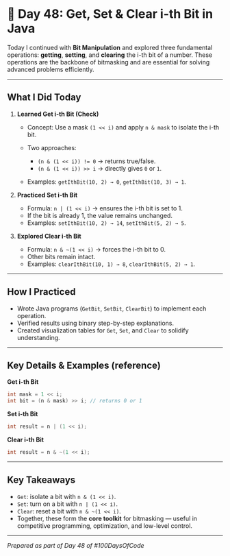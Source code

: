 # 📘 Day 48: Get, Set & Clear i-th Bit in Java

Today I continued with **Bit Manipulation** and explored three fundamental operations: **getting**, **setting**, and **clearing** the i-th bit of a number. These operations are the backbone of bitmasking and are essential for solving advanced problems efficiently.

---

## What I Did Today

1. **Learned Get i-th Bit (Check)**

   * Concept: Use a mask `(1 << i)` and apply `n & mask` to isolate the i-th bit.
   * Two approaches:

     * `(n & (1 << i)) != 0` → returns true/false.
     * `(n & (1 << i)) >> i` → directly gives `0` or `1`.
   * Examples: `getIthBit(10, 2) → 0`, `getIthBit(10, 3) → 1`.

2. **Practiced Set i-th Bit**

   * Formula: `n | (1 << i)` → ensures the i-th bit is set to 1.
   * If the bit is already 1, the value remains unchanged.
   * Examples: `setIthBit(10, 2) → 14`, `setIthBit(5, 2) → 5`.

3. **Explored Clear i-th Bit**

   * Formula: `n & ~(1 << i)` → forces the i-th bit to 0.
   * Other bits remain intact.
   * Examples: `clearIthBit(10, 1) → 8`, `clearIthBit(5, 2) → 1`.

---

## How I Practiced

* Wrote Java programs (`GetBit`, `SetBit`, `ClearBit`) to implement each operation.
* Verified results using binary step-by-step explanations.
* Created visualization tables for `Get`, `Set`, and `Clear` to solidify understanding.

---

## Key Details & Examples (reference)

**Get i-th Bit**

```java
int mask = 1 << i;
int bit = (n & mask) >> i; // returns 0 or 1
```

**Set i-th Bit**

```java
int result = n | (1 << i);
```

**Clear i-th Bit**

```java
int result = n & ~(1 << i);
```

---

## Key Takeaways

* `Get`: isolate a bit with `n & (1 << i)`.
* `Set`: turn on a bit with `n | (1 << i)`.
* `Clear`: reset a bit with `n & ~(1 << i)`.
* Together, these form the **core toolkit** for bitmasking — useful in competitive programming, optimization, and low-level control.

---

*Prepared as part of Day 48 of #100DaysOfCode*
